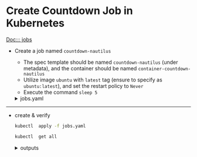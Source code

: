 # Create Countdown Job in Kubernetes

[Doc::: jobs](https://kubernetes.io/docs/concepts/workloads/controllers/job/)

* Create a job named `countdown-nautilus`
    - The spec template should be named `countdown-nautilus` (under metadata), and the container should be named `container-countdown-nautilus`
    - Utilize image `ubuntu` with `latest` tag (ensure to specify as `ubuntu:latest`), and set the restart policy to `Never`
    - Execute the command `sleep 5`

    <details>
    <summary>jobs.yaml</summary>

      apiVersion: batch/v1
      kind: Job
      metadata:
        name: countdown-nautilus
      spec:
        template:
          metadata:
            name: countdown-nautilus
          spec:
            containers:
            - name: container-countdown-nautilus
              image: ubuntu:latest
              command: ["sleep", "5"]
            restartPolicy: Never
      
    </details>

---

* create & verify

  ```bash
  kubectl  apply -f jobs.yaml

  kubectl  get all

  ```
    <details>
    <summary>outputs</summary>

      # kubectl apply -f cron.yaml

      job.batch/countdown-nautilus created

      # kubectl  get all

      NAME                           READY   STATUS      RESTARTS   AGE
      pod/countdown-nautilus-4wjx5   0/1     Completed   0          105s

      NAME                 TYPE        CLUSTER-IP   EXTERNAL-IP   PORT(S)   AGE
      service/kubernetes   ClusterIP   10.96.0.1    <none>        443/TCP   12m

      NAME                           COMPLETIONS   DURATION   AGE
      job.batch/countdown-nautilus   1/1           13s        105s

    </details>